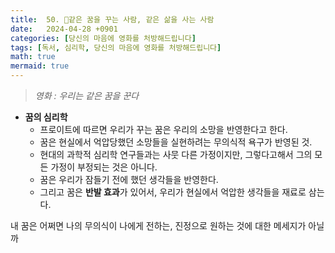 ```yaml
---
title:  50. 💭같은 꿈을 꾸는 사람, 같은 삶을 사는 사람
date:   2024-04-28 +0901
categories: [당신의 마음에 영화를 처방해드립니다]
tags: [독서, 심리학, 당신의 마음에 영화를 처방해드립니다]
math: true
mermaid: true
---
```


> *영화 : 우리는 같은 꿈을 꾼다*
 
- **꿈의 심리학**
    - 프로이트에 따르면 우리가 꾸는 꿈은 우리의 소망을 반영한다고 한다.
    - 꿈은 현실에서 억압당했던 소망들을 실현하려는 무의식적 욕구가 반영된 것.
    - 현대의 과학적 심리학 연구들과는 사뭇 다른 가정이지만, 그렇다고해서 그의 모든 가정이 부정되는 것은 아니다.
    - 꿈은 우리가 잠들기 전에 했던 생각들을 반영한다.
    - 그리고 꿈은 **반발 효과**가 있어서, 우리가 현실에서 억압한 생각들을 재료로 삼는다.
  
  
내 꿈은 어쩌면 나의 무의식이 나에게 전하는, 진정으로 원하는 것에 대한 메세지가 아닐까